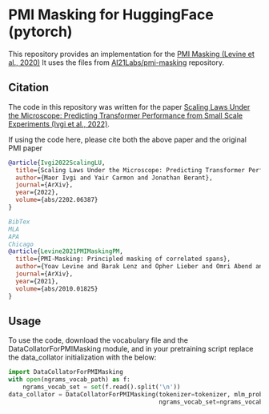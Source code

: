 # PMI Masking for HuggingFace (pytorch)
This repository provides an implementation for the [PMI Masking (Levine et al., 2020)](https://arxiv.org/abs/2010.01825)
It uses the files from [AI21Labs/pmi-masking](https://github.com/AI21Labs/pmi-masking) repository.

## Citation
The code in this repository was written for the paper 
[Scaling Laws Under the Microscope: Predicting Transformer Performance from Small Scale Experiments (Ivgi et al., 2022)](https://arxiv.org/abs/2202.06387).

If using the code here, please cite both the above paper and the original PMI paper

```bibtex
@article{Ivgi2022ScalingLU,
  title={Scaling Laws Under the Microscope: Predicting Transformer Performance from Small Scale Experiments},
  author={Maor Ivgi and Yair Carmon and Jonathan Berant},
  journal={ArXiv},
  year={2022},
  volume={abs/2202.06387}
}
```

```bibtex
BibTex
MLA
APA
Chicago
@article{Levine2021PMIMaskingPM,
  title={PMI-Masking: Principled masking of correlated spans},
  author={Yoav Levine and Barak Lenz and Opher Lieber and Omri Abend and Kevin Leyton-Brown and Moshe Tennenholtz and Yoav Shoham},
  journal={ArXiv},
  year={2021},
  volume={abs/2010.01825}
}
```

## Usage
To use the code, download the vocabulary file and the DataCollatorForPMIMasking module, and in your pretraining script replace the data_collator initialization with the below:

```python
import DataCollatorForPMIMasking
with open(ngrams_vocab_path) as f:
    ngrams_vocab_set = set(f.read().split('\n'))
data_collator = DataCollatorForPMIMasking(tokenizer=tokenizer, mlm_probability=data_args.mlm_probability,
                                          ngrams_vocab_set=ngrams_vocab_set)
```

